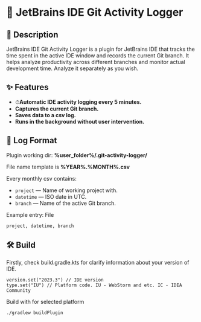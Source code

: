 # 🚀 JetBrains IDE Git Activity Logger

## 📌 Description

JetBrains IDE Git Activity Logger is a plugin for JetBrains IDE that tracks the time spent in the active IDE window and records the current Git branch. It helps analyze productivity across different branches and monitor actual development time. Analyze it separately as you wish.

## ✨ Features

- ⏱**Automatic IDE activity logging every 5 minutes.**
- **Captures the current Git branch.**
- **Saves data to a csv log.**
- **Runs in the background without user intervention.**

## 📜 Log Format

Plugin working dir: **%user_folder%/.git-activity-logger/**

File name template is **%YEAR%.%MONTH%.csv**

Every monthly csv contains:

- `project` — Name of working project with.
- `datetime` — ISO date in UTC.
- `branch` — Name of the active Git branch.

Example entry:
File 
```csv
project, datetime, branch
```

## 🛠️ Build

Firstly, check build.gradle.kts for clarify information about your version of IDE.

```
version.set("2023.3") // IDE version
type.set("IU") // Platform code. IU - WebStorm and etc. IC - IDEA Community
```

Build with for selected platform

```
./gradlew buildPlugin
```
